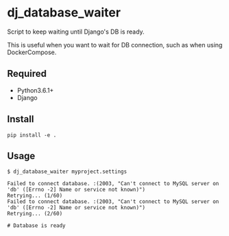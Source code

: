 # dj_database_waiter
Script to keep waiting until Django's DB is ready.

This is useful when you want to wait for DB connection, such as when using DockerCompose.

## Required

* Python3.6.1+
* Django

## Install
```
pip install -e .
```

## Usage

```
$ dj_database_waiter myproject.settings

Failed to connect database. :(2003, "Can't connect to MySQL server on 'db' ([Errno -2] Name or service not known)")
Retrying... (1/60)
Failed to connect database. :(2003, "Can't connect to MySQL server on 'db' ([Errno -2] Name or service not known)")
Retrying... (2/60)

# Database is ready
```
